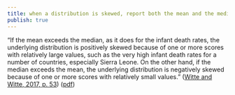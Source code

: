 ```yaml
---
title: when a distribution is skewed, report both the mean and the median
publish: true
---
```


“If the mean exceeds the median, as it does for the infant death rates, the underlying distribution is positively skewed because of one or more scores with relatively large values, such as the very high infant death rates for a number of countries, especially Sierra Leone. On the other hand, if the median exceeds the mean, the underlying distribution is negatively skewed because of one or more scores with relatively small values.” ([⁨Witte⁩ and ⁨Witte⁩, 2017, p. 53](zotero://select/library/items/ZCQCSGM8)) ([pdf](zotero://open-pdf/library/items/YYSEUUXR?page=71&annotation=AUM4U2AJ))



